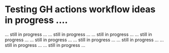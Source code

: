 # Testing GH actions workflow ideas in progress ....

... still in progress ...
... still in progress ...
... still in progress ...
... still in progress ...
... still in progress ...
... still in progress ...
... still in progress ...
... still in progress ...
... still in progress ...

